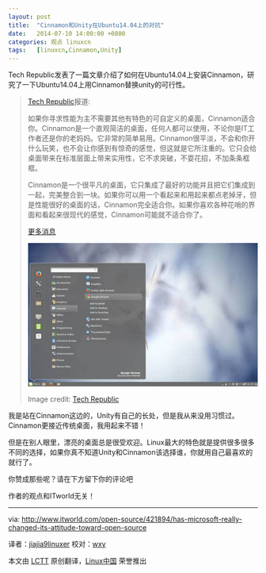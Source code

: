 ```yaml
---
layout: post
title:	"Cinnamon和Unity在Ubuntu14.04上的对抗"
date:	2014-07-10 14:00:00 +0800 
categories:	观点 linuxcn 
tags:	[linuxcn,Cinnamon,Unity]
---
```



Tech Republic发表了一篇文章介绍了如何在Ubuntu14.04上安装Cinnamon，研究了一下Ubuntu14.04上用Cinnamon替换unity的可行性。



> 
> [Tech Republic](http://www.techrepublic.com/article/is-cinnamon-a-worthy-replacement-for-ubuntu-unity/)报道:
> 
> 
> 如果你寻求性能为主不需要其他有特色的可自定义的桌面，Cinnamon适合你。Cinnamon是一个直观简洁的桌面，任何人都可以使用，不论你是IT工作者还是你的老妈妈。它非常的简单易用。Cinnamon很平淡，不会和你开什么玩笑，也不会让你感到有惊奇的感觉，但这就是它所注重的。它只会给桌面带来在标准层面上带来实用性，它不求突破，不耍花招，不加条条框框。
> 
> 
> Cinnamon是一个很平凡的桌面，它只集成了最好的功能并且把它们集成到一起，完美整合到一块。如果你可以用一个看起来和用起来都点老掉牙，但是性能很好的桌面的话，Cinnamon完全适合你。如果你喜欢各种花哨的界面和看起来很现代的感觉，Cinnamon可能就不适合你了。
> 
> 
>  [更多消息](http://www.techrepublic.com/article/is-cinnamon-a-worthy-replacement-for-ubuntu-unity/)
> 
> 
> ![](/Asserts/Images/album/201407/09/222257ujmf2lh0oyyzjh0t.jpg)
> 
> 
> Image credit: [Tech Republic](http://www.techrepublic.com/article/is-cinnamon-a-worthy-replacement-for-ubuntu-unity/)
> 
> 
> 


我是站在Cinnamon这边的，Unity有自己的长处，但是我从来没用习惯过。Cinnamon更接近传统桌面，我用起来不错！


但是在别人眼里，漂亮的桌面总是很受欢迎。Linux最大的特色就是提供很多很多不同的选择，如果你真不知道Unity和Cinnamon该选择谁，你就用自己最喜欢的就行了。


你赞成那些呢？请在下方留下你的评论吧


作者的观点和ITworld无关！




---


via: <http://www.itworld.com/open-source/421894/has-microsoft-really-changed-its-attitude-toward-open-source>


译者：[jiajia9linuxer](https://github.com/jiajia9linuxer) 校对：[wxy](https://github.com/wxy)


本文由 [LCTT](https://github.com/LCTT/TranslateProject) 原创翻译，[Linux中国](http://linux.cn/) 荣誉推出

